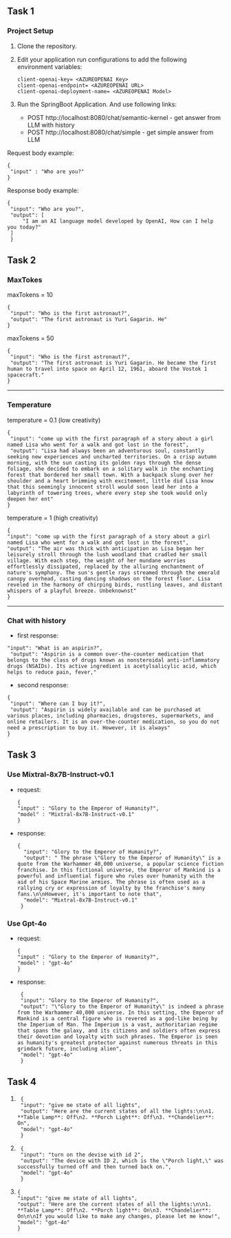## Task 1
### Project Setup
1. Clone the repository.
2. Edit your application run configurations to add the following environment variables:
   ```
   client-openai-key= <AZUREOPENAI Key>
   client-openai-endpoint= <AZUREOPENAI URL>
   client-openai-deployment-name= <AZUREOPENAI Model>
   ```
3. Run the SpringBoot Application. And use following links:

   - POST http://localhost:8080/chat/semantic-kernel - get answer from LLM with history
   - POST http://localhost:8080/chat/simple - get simple answer from LLM


 Request body example:
   ```
   {
    "input" : "Who are you?"      
   }
   ```

 Response body example:
   ```
   {
    "input": "Who are you?",
    "output": [
        "I am an AI language model developed by OpenAI, How can I help you today?"
    ]
    }
   ```

## Task 2

### MaxTokes

   maxTokens = 10
   ```
   {
    "input": "Who is the first astronaut?",
    "output": "The first astronaut is Yuri Gagarin. He"
   }
   ```

   maxTokens = 50
   ```
   {
    "input": "Who is the first astronaut?",
    "output": "The first astronaut is Yuri Gagarin. He became the first human to travel into space on April 12, 1961, aboard the Vostok 1 spacecraft."
   }
   ```

   ---
### Temperature

   temperature = 0.1 (low creativity) 
   ```
   {
    "input": "come up with the first paragraph of a story about a girl named Lisa who went for a walk and got lost in the forest",
    "output": "Lisa had always been an adventurous soul, constantly seeking new experiences and uncharted territories. On a crisp autumn morning, with the sun casting its golden rays through the dense foliage, she decided to embark on a solitary walk in the enchanting forest that bordered her small town. With a backpack slung over her shoulder and a heart brimming with excitement, little did Lisa know that this seemingly innocent stroll would soon lead her into a labyrinth of towering trees, where every step she took would only deepen her ent"
   }
   ```

   temperature = 1 (high creativity)
   ```
   {
   "input": "come up with the first paragraph of a story about a girl named Lisa who went for a walk and got lost in the forest",
   "output": "The air was thick with anticipation as Lisa began her leisurely stroll through the lush woodland that cradled her small village. With each step, the weight of her mundane worries effortlessly dissipated, replaced by the alluring enchantment of nature's symphony. The sun's gentle rays streamed through the emerald canopy overhead, casting dancing shadows on the forest floor. Lisa reveled in the harmony of chirping birds, rustling leaves, and distant whispers of a playful breeze. Unbeknownst"
   }
   ```

   ---
### Chat with history
   
   * first response:
   ```
   "input": "What is an aspirin?",
    "output": "Aspirin is a common over-the-counter medication that belongs to the class of drugs known as nonsteroidal anti-inflammatory drugs (NSAIDs). Its active ingredient is acetylsalicylic acid, which helps to reduce pain, fever,"
   ```

   * second response:
   ```
   {
    "input": "Where can I buy it?",
    "output": "Aspirin is widely available and can be purchased at various places, including pharmacies, drugstores, supermarkets, and online retailers. It is an over-the-counter medication, so you do not need a prescription to buy it. However, it is always"
   }
   ```

## Task 3

### Use Mixtral-8x7B-Instruct-v0.1
* request:
   ```
   {
   "input" : "Glory to the Emperor of Humanity?",
   "model" : "Mixtral-8x7B-Instruct-v0.1"      
   }
   ```
* response:
  ```
  {
    "input": "Glory to the Emperor of Humanity?",
    "output": " The phrase \"Glory to the Emperor of Humanity\" is a quote from the Warhammer 40,000 universe, a popular science fiction franchise. In this fictional universe, the Emperor of Mankind is a powerful and influential figure who rules over humanity with the aid of his Space Marine armies. The phrase is often used as a rallying cry or expression of loyalty by the franchise's many fans.\n\nHowever, it's important to note that",
    "model": "Mixtral-8x7B-Instruct-v0.1"
   }
  ```

### Use Gpt-4o
* request:
   ```
   {
   "input" : "Glory to the Emperor of Humanity?",
   "model" : "gpt-4o"      
   }
   ```
* response:
  ```
   {
   "input": "Glory to the Emperor of Humanity?",
   "output": "\"Glory to the Emperor of Humanity\" is indeed a phrase from the Warhammer 40,000 universe. In this setting, the Emperor of Mankind is a central figure who is revered as a god-like being by the Imperium of Man. The Imperium is a vast, authoritarian regime that spans the galaxy, and its citizens and soldiers often express their devotion and loyalty with such phrases. The Emperor is seen as humanity's greatest protector against numerous threats in this grimdark future, including alien",
   "model": "gpt-4o"
   }
  ```

## Task 4

1. ````
    {
    "input": "give me state of all lights",
    "output": "Here are the current states of all the lights:\n\n1. **Table Lamp**: Off\n2. **Porch Light**: Off\n3. **Chandelier**: On",
    "model": "gpt-4o"
    }
    ````
   
2. ````
    {
    "input": "turn on the devise with id 2",
    "output": "The device with ID 2, which is the \"Porch light,\" was successfully turned off and then turned back on.",
    "model": "gpt-4o"
    }
    ````
   
3.  ````
    {
    "input": "give me state of all lights",
    "output": "Here are the current states of all the lights:\n\n1. **Table Lamp**: Off\n2. **Porch light**: On\n3. **Chandelier**: On\n\nIf you would like to make any changes, please let me know!",
    "model": "gpt-4o"
    }
    ````   